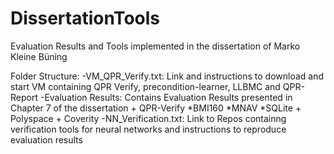 # DissertationTools
Evaluation Results and Tools implemented in the dissertation of Marko Kleine Büning

Folder Structure: 
-VM_QPR_Verify.txt: Link and instructions to download and start VM containing QPR Verify, precondition-learner, LLBMC and QPR-Report
-Evaluation Results: Contains Evaluation Results presented in Chapter 7 of the dissertation
	+ QPR-Verify
		*BMI160
		*MNAV
		*SQLite
	+ Polyspace
	+ Coverity
-NN_Verification.txt: Link to Repos containng verification tools for neural networks and instructions to reproduce evaluation results

